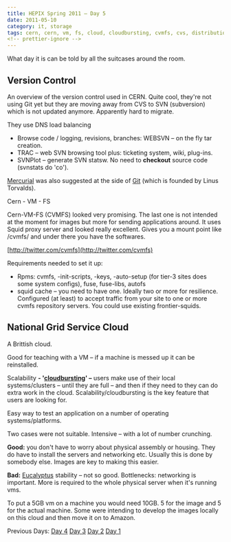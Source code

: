 ```yaml
---
title: HEPIX Spring 2011 – Day 5
date: 2011-05-10
category: it, storage
tags: cern, cern, vm, fs, cloud, cloudbursting, cvmfs, cvs, distribution, git, hepix, hepix, spring, 2011, http, national, grid, service, cloud, software, squid, svn, version, control, virtual, machine, vm
<!-- prettier-ignore -->
---
```


What day it is can be told by all the suitcases around the room.

## Version Control

An overview of the version control used in CERN. Quite cool, they're not using
Git yet but they are moving away from CVS to SVN (subversion) which is not
updated anymore. Apparently hard to migrate.

They use DNS load balancing

- Browse code / logging, revisions, branches: WEBSVN – on the fly tar creation.
- TRAC – web SVN browsing tool plus: ticketing system, wiki, plug-ins.
- SVNPlot – generate SVN statsw. No need to **checkout** source code (svnstats
  do 'co').

[Mercurial](http://mercurial.selenic.com/ "selenic.com") was also suggested at
the side of [Git](http://git-scm.com/ "git-scm.com") (which is founded by Linus
Torvalds).

Cern - VM - FS

Cern-VM-FS (CVMFS) looked very promising. The last one is not intended at the
moment for images but more for sending applications around. It uses Squid proxy
server and looked really excellent. Gives you a mount point like /cvmfs/ and
under there you have the softwares.

[http://twitter.com/cvmfs](http://twitter.com/cvmfs)

Requirements needed to set it up:

- Rpms: cvmfs, -init-scripts, -keys, -auto-setup (for tier-3 sites does some
  system configs), fuse, fuse-libs, autofs
- squid cache – you need to have one. Ideally two or more for resilience.
  Configured (at least) to accept traffic from your site to one or more cvmfs
  repository servers. You could use existing frontier-squids.

## National Grid Service Cloud

A Brittish cloud.

Good for teaching with a VM – if a machine is messed up it can be reinstalled.

Scalability **\-
'[cloudbursting](https://sites.google.com/site/cloudcomputingwiki/Home/cloud-computing-vocabulary "definition")'
–** users make use of their local systems/clusters – until they are full – and
then if they need to they can do extra work in the cloud.
Scalability/cloudbursting is the key feature that users are looking for.

Easy way to test an application on a number of operating systems/platforms.

Two cases were not suitable. Intensive – with a lot of number crunching.

**Good:** you don't have to worry about physical assembly or housing. They do
have to install the servers and networking etc. Usually this is done by somebody
else. Images are key to making this easier.

**Bad:** [Eucalyptus](http://www.eucalyptus.com/ ".com") stability – not so
good. Bottlenecks: networking is important. More is required to the whole
physical server when it's running vms.

To put a 5GB vm on a machine you would need 10GB. 5 for the image and 5 for the
actual machine. Some were intending to develop the images locally on this cloud
and then move it on to Amazon.

Previous Days: [Day 4](https://www.guldmyr.com/hepix-spring-2011-day-4/ "day4")
[Day 3](https://www.guldmyr.com/hepix-spring-2011-%e2%80%93-day-3/ "day3")
[Day 2](https://www.guldmyr.com/hepix-spring-2011-%e2%80%93-day-2/ "day2")
[Day 1](https://www.guldmyr.com/hepix-spring-2011-day-1/ "day1")
